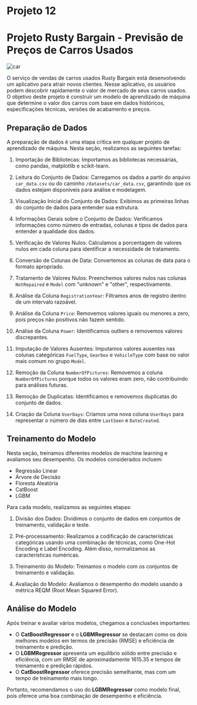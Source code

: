 # Projeto 12
# Projeto Rusty Bargain - Previsão de Preços de Carros Usados

![car](https://images.unsplash.com/photo-1560807707-8cc77767d783)

O serviço de vendas de carros usados Rusty Bargain está desenvolvendo um aplicativo para atrair novos clientes. Nesse aplicativo, os usuários podem descobrir rapidamente o valor de mercado de seus carros usados. O objetivo deste projeto é construir um modelo de aprendizado de máquina que determine o valor dos carros com base em dados históricos, especificações técnicas, versões de acabamento e preços.

## Preparação de Dados

A preparação de dados é uma etapa crítica em qualquer projeto de aprendizado de máquina. Nesta seção, realizamos as seguintes tarefas:

1. Importação de Bibliotecas: Importamos as bibliotecas necessárias, como pandas, matplotlib e scikit-learn.

2. Leitura do Conjunto de Dados: Carregamos os dados a partir do arquivo `car_data.csv` ou do caminho `/datasets/car_data.csv`, garantindo que os dados estejam disponíveis para análise e modelagem.

3. Visualização Inicial do Conjunto de Dados: Exibimos as primeiras linhas do conjunto de dados para entender sua estrutura.

4. Informações Gerais sobre o Conjunto de Dados: Verificamos informações como número de entradas, colunas e tipos de dados para entender a qualidade dos dados.

5. Verificação de Valores Nulos: Calculamos a porcentagem de valores nulos em cada coluna para identificar a necessidade de tratamento.

6. Conversão de Colunas de Data: Convertemos as colunas de data para o formato apropriado.

7. Tratamento de Valores Nulos: Preenchemos valores nulos nas colunas `NotRepaired` e `Model` com "unknown" e "other", respectivamente.

8. Análise da Coluna `RegistrationYear`: Filtramos anos de registro dentro de um intervalo razoável.

9. Análise da Coluna `Price`: Removemos valores iguais ou menores a zero, pois preços não positivos não fazem sentido.

10. Análise da Coluna `Power`: Identificamos outliers e removemos valores discrepantes.

11. Imputação de Valores Ausentes: Imputamos valores ausentes nas colunas categóricas `FuelType`, `Gearbox` e `VehicleType` com base no valor mais comum no grupo `Model`.

12. Remoção da Coluna `NumberOfPictures`: Removemos a coluna `NumberOfPictures` porque todos os valores eram zero, não contribuindo para análises futuras.

13. Remoção de Duplicatas: Identificamos e removemos duplicatas do conjunto de dados.

14. Criação da Coluna `UserDays`: Criamos uma nova coluna `UserDays` para representar o número de dias entre `LastSeen` e `DateCreated`.

## Treinamento do Modelo

Nesta seção, treinamos diferentes modelos de machine learning e avaliamos seu desempenho. Os modelos considerados incluem:

- Regressão Linear
- Árvore de Decisão
- Floresta Aleatória
- CatBoost
- LGBM

Para cada modelo, realizamos as seguintes etapas:

1. Divisão dos Dados: Dividimos o conjunto de dados em conjuntos de treinamento, validação e teste.

2. Pré-processamento: Realizamos a codificação de características categóricas usando uma combinação de técnicas, como One-Hot Encoding e Label Encoding. Além disso, normalizamos as características numéricas.

3. Treinamento do Modelo: Treinamos o modelo com os conjuntos de treinamento e validação.

4. Avaliação do Modelo: Avaliamos o desempenho do modelo usando a métrica REQM (Root Mean Squared Error).

## Análise do Modelo

Após treinar e avaliar vários modelos, chegamos a conclusões importantes:

- O **CatBoostRegressor** e o **LGBMRegressor** se destacam como os dois melhores modelos em termos de precisão (RMSE) e eficiência de treinamento e predição.
- O **LGBMRegressor** apresenta um equilíbrio sólido entre precisão e eficiência, com um RMSE de aproximadamente 1615.35 e tempos de treinamento e predição rápidos.
- O **CatBoostRegressor** oferece precisão semelhante, mas com um tempo de treinamento mais longo.

Portanto, recomendamos o uso do **LGBMRegressor** como modelo final, pois oferece uma boa combinação de desempenho e eficiência.
